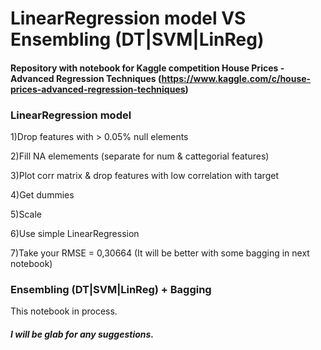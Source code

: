 # LinearRegression model VS Ensembling (DT|SVM|LinReg)
#### Repository with notebook for Kaggle competition House Prices - Advanced Regression Techniques (https://www.kaggle.com/c/house-prices-advanced-regression-techniques)

### LinearRegression model

1)Drop features with > 0.05% null elements

2)Fill NA elemements (separate for num & cattegorial features)

3)Plot corr matrix & drop features with low correlation with target

4)Get dummies

5)Scale

6)Use simple LinearRegression

7)Take your RMSE = 0,30664 (It will be better with some bagging in next notebook)


### Ensembling (DT|SVM|LinReg) + Bagging

This notebook in process.

##### I will be glab for any suggestions.
